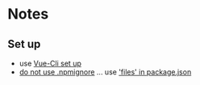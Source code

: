 # Notes

## Set up

- use [Vue-Cli set up](https://cli.vuejs.org/guide/creating-a-project.html#vue-create)
- [do not use .npmignore](https://medium.com/@jdxcode/for-the-love-of-god-dont-use-npmignore-f93c08909d8d) ... use ['files' in package.json](https://docs.npmjs.com/files/package.json#files)
